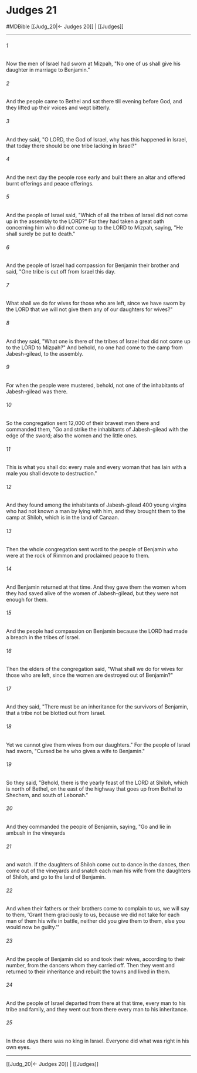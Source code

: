 # Judges 21
#MDBible
[[Judg_20|← Judges 20]] | [[Judges]]

***

###### 1 

Now the men of Israel had sworn at Mizpah, "No one of us shall give his daughter in marriage to Benjamin." 

###### 2 

And the people came to Bethel and sat there till evening before God, and they lifted up their voices and wept bitterly. 

###### 3 

And they said, "O LORD, the God of Israel, why has this happened in Israel, that today there should be one tribe lacking in Israel?" 

###### 4 

And the next day the people rose early and built there an altar and offered burnt offerings and peace offerings. 

###### 5 

And the people of Israel said, "Which of all the tribes of Israel did not come up in the assembly to the LORD?" For they had taken a great oath concerning him who did not come up to the LORD to Mizpah, saying, "He shall surely be put to death." 

###### 6 

And the people of Israel had compassion for Benjamin their brother and said, "One tribe is cut off from Israel this day. 

###### 7 

What shall we do for wives for those who are left, since we have sworn by the LORD that we will not give them any of our daughters for wives?" 

###### 8 

And they said, "What one is there of the tribes of Israel that did not come up to the LORD to Mizpah?" And behold, no one had come to the camp from Jabesh-gilead, to the assembly. 

###### 9 

For when the people were mustered, behold, not one of the inhabitants of Jabesh-gilead was there. 

###### 10 

So the congregation sent 12,000 of their bravest men there and commanded them, "Go and strike the inhabitants of Jabesh-gilead with the edge of the sword; also the women and the little ones. 

###### 11 

This is what you shall do: every male and every woman that has lain with a male you shall devote to destruction." 

###### 12 

And they found among the inhabitants of Jabesh-gilead 400 young virgins who had not known a man by lying with him, and they brought them to the camp at Shiloh, which is in the land of Canaan. 

###### 13 

Then the whole congregation sent word to the people of Benjamin who were at the rock of Rimmon and proclaimed peace to them. 

###### 14 

And Benjamin returned at that time. And they gave them the women whom they had saved alive of the women of Jabesh-gilead, but they were not enough for them. 

###### 15 

And the people had compassion on Benjamin because the LORD had made a breach in the tribes of Israel. 

###### 16 

Then the elders of the congregation said, "What shall we do for wives for those who are left, since the women are destroyed out of Benjamin?" 

###### 17 

And they said, "There must be an inheritance for the survivors of Benjamin, that a tribe not be blotted out from Israel. 

###### 18 

Yet we cannot give them wives from our daughters." For the people of Israel had sworn, "Cursed be he who gives a wife to Benjamin." 

###### 19 

So they said, "Behold, there is the yearly feast of the LORD at Shiloh, which is north of Bethel, on the east of the highway that goes up from Bethel to Shechem, and south of Lebonah." 

###### 20 

And they commanded the people of Benjamin, saying, "Go and lie in ambush in the vineyards 

###### 21 

and watch. If the daughters of Shiloh come out to dance in the dances, then come out of the vineyards and snatch each man his wife from the daughters of Shiloh, and go to the land of Benjamin. 

###### 22 

And when their fathers or their brothers come to complain to us, we will say to them, 'Grant them graciously to us, because we did not take for each man of them his wife in battle, neither did you give them to them, else you would now be guilty.'" 

###### 23 

And the people of Benjamin did so and took their wives, according to their number, from the dancers whom they carried off. Then they went and returned to their inheritance and rebuilt the towns and lived in them. 

###### 24 

And the people of Israel departed from there at that time, every man to his tribe and family, and they went out from there every man to his inheritance. 

###### 25 

In those days there was no king in Israel. Everyone did what was right in his own eyes. 

***

[[Judg_20|← Judges 20]] | [[Judges]]
